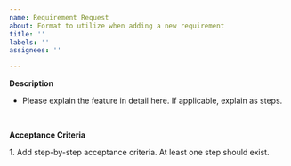 ```yaml
---
name: Requirement Request
about: Format to utilize when adding a new requirement
title: ''
labels: ''
assignees: ''

---
```


**Description**

* Please explain the feature in detail here. If applicable, explain as steps.

<br>

**Acceptance Criteria**

1. Add step-by-step acceptance criteria. At least one step should exist.
